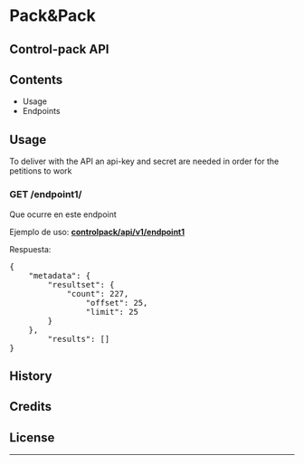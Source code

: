 # Pack&Pack
## Control-pack API

## Contents
- Usage
- Endpoints


## Usage
To deliver with the API an api-key and secret are needed in order for the petitions to work

### GET /endpoint1/

Que ocurre en este endpoint 

Ejemplo de uso:  [**controlpack/api/v1/endpoint1**]()

Respuesta:
<pre>
{
    "metadata": {
        "resultset": {
            "count": 227,
                "offset": 25,
                "limit": 25
        }
    },
        "results": []
}
</pre>


## History

## Credits

## License
--- 

